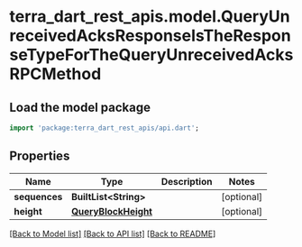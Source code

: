 # terra_dart_rest_apis.model.QueryUnreceivedAcksResponseIsTheResponseTypeForTheQueryUnreceivedAcksRPCMethod

## Load the model package
```dart
import 'package:terra_dart_rest_apis/api.dart';
```

## Properties
Name | Type | Description | Notes
------------ | ------------- | ------------- | -------------
**sequences** | **BuiltList&lt;String&gt;** |  | [optional] 
**height** | [**QueryBlockHeight**](QueryBlockHeight.md) |  | [optional] 

[[Back to Model list]](../README.md#documentation-for-models) [[Back to API list]](../README.md#documentation-for-api-endpoints) [[Back to README]](../README.md)


